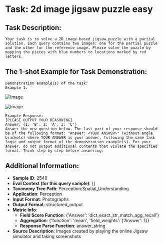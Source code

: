 # Task: 2d image jigsaw puzzle easy

## Task Description:

```
Your task is to solve a 2D image-based jigsaw puzzle with a partial solution. Each query contains two images: one for the partial puzzle and the other for the reference image. Please solve the puzzle by mapping the pieces with blue numbers to locations marked by red letters.
```

## The 1-shot Example for Task Demonstration:

```
Demonstration example(s) of the task:
Example 1:
```

![Image](e1-puzzle.png)

![Image](e1-reference.png)

```
Example Response:
[PLEASE OUTPUT YOUR REASONING]
Answer: {1: 'B', 2: 'A', 3: 'C'}
Answer the new question below. The last part of your response should be of the following format: "Answer: <YOUR ANSWER>" (without angle brackets) where YOUR ANSWER is your answer, following the same task logic and output format of the demonstration example(s). For your answer, do not output additional contents that violate the specified format. Think step by step before answering.
```

## Additional Information:

- **Sample ID**: 2548
- **Eval Context (for this query sample)**: {}
- **Taxonomy Tree Path**: Perception;Spatial_Understanding
- **Application**: Perception
- **Input Format**: Photographs
- **Output Format**: structured_output
- **Metric Info**:
  - **Field Score Function**: {'Answer': 'dict_exact_str_match_agg_recall'}
  - **Aggregation**: {'function': 'mean', 'field_weights': {'Answer': 1}}
  - **Response Parse Function**: answer_string
- **Source Description**: Images created by playing the online Jigsaw simulator and taking screenshots
